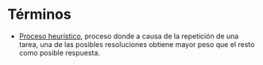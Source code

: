 # Términos
- [Proceso heurístico](), proceso donde a causa de la repetición de una tarea, una de las posibles resoluciones obtiene mayor peso que el resto como posible respuesta.